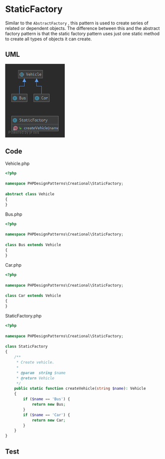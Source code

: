 # StaticFactory

Similar to the `AbstractFactory` , this pattern is used to create series of related or dependent objects. The difference between this and the abstract factory pattern is that the static factory pattern uses just one static method to create all types of objects it can create.

## UML

![StaticFactory](StaticFactory.png)

## Code

Vehicle.php

```php
<?php

namespace PHPDesignPatterns\Creational\StaticFactory;

abstract class Vehicle
{
}

```

Bus.php

```php
<?php

namespace PHPDesignPatterns\Creational\StaticFactory;

class Bus extends Vehicle
{
}

```

Car.php

```php
<?php

namespace PHPDesignPatterns\Creational\StaticFactory;

class Car extends Vehicle
{
}

```

StaticFactory.php

```php
<?php

namespace PHPDesignPatterns\Creational\StaticFactory;

class StaticFactory
{
    /**
     * Create vehicle.
     *
     * @param  string $name
     * @return Vehicle
     */
    public static function createVehicle(string $name): Vehicle
    {
        if ($name == 'Bus') {
            return new Bus;
        }
        if ($name == 'Car') {
            return new Car;
        }
    }
}

```

## Test